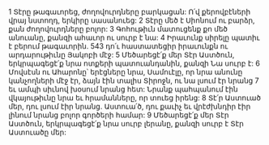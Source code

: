 1 Տէրը թագաւորեց, ժողովուրդները բարկացան:
Ո՛վ քերովբէների վրայ նստողդ, երկիրը սասանուեց:
2 Տէրը մեծ է Սիոնում
ու բարձր, քան ժողովուրդները բոլոր:
3 Գոհութիւն մատուցենք քո մեծ անուանը,
քանզի ահաւոր ու սուրբ է նա:
4 Իրաւունք սիրելը պատիւ է բերում թագաւորին.
543 դո՛ւ հաստատեցիր իրաւունքն ու արդարութիւնը Յակոբի մէջ:
5 Մեծարեցէ՛ք մեր Տէր Աստծուն,
երկրպագեցէ՛ք նրա ոտքերի պատուանդանին,
քանզի Նա սուրբ է:
6 Մովսէսն ու Ահարոնը՝ երէցները նրա,
Սամուէլը, որ նրա անունը կանչողների մէջ էր,
ձայն էին տալիս Տիրոջն,
ու նա լսում էր նրանց
7 եւ ամպի սիւնով խօսում նրանց հետ:
Նրանք պահպանում էին վկայութիւնը նրա եւ հրամանները, որ տուեց իրենց:
8 Տէ՛ր Աստուած մեր, դու լսում էիր նրանց.
Աստուա՛ծ, դու քաւիչ եւ վրէժխնդիր էիր լինում
նրանց բոլոր գործերի համար:
9 Մեծարեցէ՛ք մեր Տէր Աստծուն,
երկրպագեցէ՛ք նրա սուրբ լերանը,
քանզի սուրբ է Տէր Աստուածը մեր:
